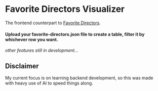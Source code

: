 # Favorite Directors Visualizer
The frontend counterpart to [Favorite Directors](https://github.com/NHMosko/favorite_directors).

#### Upload your favorite-directors.json file to create a table, filter it by whichever row you want.
_other features still in development..._

## Disclaimer
My current focus is on learning backend development, so this was made with heavy use of AI to speed things along.

